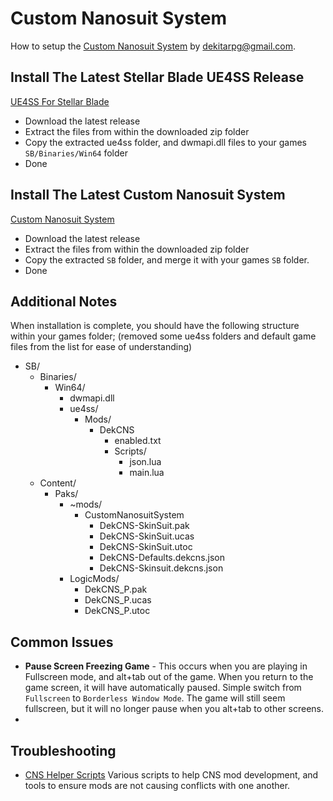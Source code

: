 
# Custom Nanosuit System 
How to setup the [Custom Nanosuit System](https://www.nexusmods.com/stellarblade/mods/1496) by dekitarpg@gmail.com. 


## Install The Latest Stellar Blade UE4SS Release
[UE4SS For Stellar Blade](https://github.com/Chrisr0/RE-UE4SS)
- Download the latest release
- Extract the files from within the downloaded zip folder
- Copy the extracted ue4ss folder, and dwmapi.dll files to your games `SB/Binaries/Win64` folder 
- Done


## Install The Latest Custom Nanosuit System
[Custom Nanosuit System](https://www.nexusmods.com/stellarblade/mods/????)
- Download the latest release
- Extract the files from within the downloaded zip folder
- Copy the extracted `SB` folder, and merge it with your games `SB` folder. 
- Done


## Additional Notes
When installation is complete, you should have the following structure within your games folder; (removed some ue4ss folders and default game files from the list for ease of understanding)

- SB/
  - Binaries/
    - Win64/
      - dwmapi.dll
      - ue4ss/
        - Mods/
          - DekCNS
            - enabled.txt
            - Scripts/
              - json.lua
              - main.lua
  - Content/
    - Paks/
      - ~mods/
        - CustomNanosuitSystem
          - DekCNS-SkinSuit.pak
          - DekCNS-SkinSuit.ucas
          - DekCNS-SkinSuit.utoc
          - DekCNS-Defaults.dekcns.json
          - DekCNS-Skinsuit.dekcns.json
      - LogicMods/
        - DekCNS_P.pak
        - DekCNS_P.ucas
        - DekCNS_P.utoc
        
## Common Issues
- **Pause Screen Freezing Game** - This occurs when you are playing in Fullscreen mode, and alt+tab out of the game. When you return to the game screen, it will have automatically paused. Simple switch from `Fullscreen` to `Borderless Window Mode`. The game will still seem fullscreen, but it will no longer pause when you alt+tab to other screens. 
- 


## Troubleshooting
- [CNS Helper Scripts](/guides/cns-helper-scripts.md) Various scripts to help CNS mod development, and tools to ensure mods are not causing conflicts with one another. 

